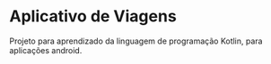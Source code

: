 # Aplicativo de Viagens
Projeto para aprendizado da linguagem de programação Kotlin, para aplicações android.
